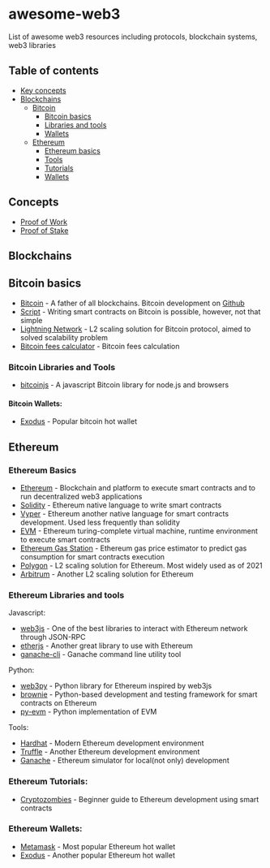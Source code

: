 # awesome-web3
List of awesome web3 resources including protocols, blockchain systems, web3 libraries

## Table of contents
- [Key concepts](#concepts)
- [Blockchains](#blockchains)
    - [Bitcoin](#bitcoin)
        * [Bitcoin basics](#bitcoin-basics)
        * [Libraries and tools](#bitcoin-libraries-and-tools)
        * [Wallets](#bitcoin-wallets)
    - [Ethereum](#ethereum)
        * [Ethereum basics](#ethereum-basics)
        * [Tools](#ethereum-libraries-and-tools)
        * [Tutorials](#ethereum-tutorials)
        * [Wallets](#ethereum-wallets)


## Concepts
- [Proof of Work](https://en.wikipedia.org/wiki/Proof_of_work)
- [Proof of Stake](https://en.wikipedia.org/wiki/Proof_of_stake)

## Blockchains

## Bitcoin basics

- [Bitcoin](https://bitcoin.org/en/) - A father of all blockchains. Bitcoin development on [Github](https://github.com/bitcoin)
- [Script](https://en.bitcoin.it/wiki/Script) - Writing smart contracts on Bitcoin is possible, however, not that simple
- [Lightning Network](https://lightning.network/) - L2 scaling solution for Bitcoin protocol, aimed to solved scalability problem
- [Bitcoin fees calculator](https://bitcoinfees.net/) - Bitcoin fees calculation

### Bitcoin Libraries and Tools
- [bitcoinjs](https://github.com/bitcoinjs/bitcoinjs-lib) - A javascript Bitcoin library for node.js and browsers

#### Bitcoin Wallets:
- [Exodus](https://www.exodus.com/) - Popular bitcoin hot wallet


## Ethereum

### Ethereum Basics

- [Ethereum](https://ethereum.org/en/) - Blockchain and platform to execute smart contracts and to run decentralized web3 applications
- [Solidity](https://github.com/ethereum/solidity) - Ethereum native language to write smart contracts
- [Vyper](https://github.com/vyperlang/vyper) - Ethereum another native language for smart contracts development. Used less frequently than solidity
- [EVM](https://ethereum.org/en/developers/docs/evm/) - Ethereum turing-complete virtual machine, runtime environment to execute smart contracts
- [Ethereum Gas Station](https://ethgasstation.info/) - Ethereum gas price estimator to predict gas consumption for smart contracts execution
- [Polygon](https://github.com/maticnetwork) - L2 scaling solution for Ethereum. Most widely used as of 2021
- [Arbitrum](https://github.com/OffchainLabs/arbitrum) - Another L2 scaling solution for Ethereum

### Ethereum Libraries and tools

Javascript:
- [web3js](https://github.com/ChainSafe/web3.js) - One of the best libraries to interact with Ethereum network through JSON-RPC
- [etherjs](https://github.com/ethers-io/ethers.js/) - Another great library to use with Ethereum
- [ganache-cli](https://github.com/trufflesuite/ganache-cli-archive) - Ganache command line utility tool

Python:
- [web3py](https://github.com/ethereum/web3.py) - Python library for Ethereum inspired by web3js
- [brownie](https://github.com/eth-brownie/brownie) - Python-based development and testing framework for smart contracts on Ethereum
- [py-evm](https://github.com/ethereum/py-evm) - Python implementation of EVM

Tools:
- [Hardhat](https://github.com/nomiclabs/hardhat) - Modern Ethereum development environment
- [Truffle](https://github.com/trufflesuite/truffle) - Another Ethereum development environment
- [Ganache](https://github.com/trufflesuite/ganache) - Ethereum simulator for local(not only) development

### Ethereum Tutorials:
- [Cryptozombies](https://cryptozombies.io/en/) - Beginner guide to Ethereum development using smart contracts

### Ethereum Wallets:
- [Metamask](https://metamask.io/) - Most popular Ethereum hot wallet
- [Exodus](https://www.exodus.com/) - Another popular Ethereum hot wallet


